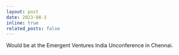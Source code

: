 ```yaml
---
layout: post
date: 2023-08-3
inline: true
related_posts: false
---
```


Would be at the Emergent Ventures India Unconference in Chennai.
